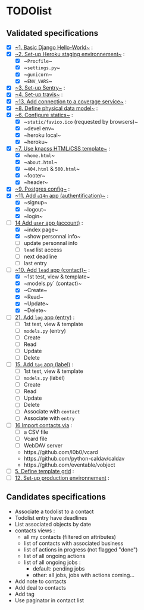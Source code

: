 # TODOlist

## Validated specifications

* [x] [~1. Basic Django Hello-World~][1] :
* [x] [~2. Set-up Heroku staging environnement~][2] :
    - [x] ~`Procfile`~
    - [x] ~`settings.py`~
    - [x] ~`gunicorn`~
    - [x] ~`ENV_VARS`~
* [x] [~3. Set-up Sentry~][3] :
* [x] [~4. Set-up travis~][4] :
* [x] [~13. Add connection to a coverage service~][13] :
* [x] [~8. Define physical data model~][8] :
* [x] [~6. Configure statics~][6] :
    - [x] ~`static/favico.ico` (requested by browsers)~
    - [x] ~devel env~
    - [x] ~heroku local~
    - [x] ~heroku~
* [x] [~7. Use knacss HTML/CSS template~][7] :
    - [x] ~`home.html`~
    - [x] ~`about.html`~
    - [x] ~`404.html` & `500.html`~
    - [x] ~footer~
    - [x] ~header~
* [x] [~9. Postgres config~][9] :
* [x] [~11. Add `a14n` app (authentification)~][11] :
    - [x] ~signup~
    - [x] ~logout~
    - [x] ~login~
* [ ] [14 Add `user` app (account)][14] :
    - [x] ~index page~
    - [x] ~show personnal info~
    - [ ] update personnal info
    - [ ] `lead` list access
    - [ ] next deadline
    - [ ] last entry
* [ ] [~10. Add `lead` app (contact)~][10] :
    - [x] ~1st test, view & template~
    - [x] ~models.py` (contact)~
    - [x] ~Create~
    - [x] ~Read~
    - [x] ~Update~
    - [x] ~Delete~
* [ ] [21. Add `log` app (entry)][21] :
    - [ ] 1st test, view & template
    - [ ] `models.py` (entry)
    - [ ] Create
    - [ ] Read
    - [ ] Update
    - [ ] Delete
* [ ] [15. Add `tag` app (label)][15] :
    - [ ] 1st test, view & template
    - [ ] `models.py` (label)
    - [ ] Create
    - [ ] Read
    - [ ] Update
    - [ ] Delete
    - [ ] Associate with `contact`
    - [ ] Associate with `entry`
* [ ] [16 Import contacts via][16] :
    - [ ] a CSV file
    - [ ] Vcard file
    - [ ] WebDAV server
    - https.//github.com/l0b0/vcard
    - https.//github.com/python-caldav/caldav
    - https.//github.com/eventable/vobject
* [ ] [5. Define template grid][5] :
* [ ] [12. Set-up production environnement][12] :

## Candidates specifications

* Associate a todolist to a contact
* Todolist entry have deadlines
* List associated objects by date
* contacts views : 
    - all my contacts (filtered on attributes)
    - list of contacts with associated business
    - list of actions in progress (not flagged "done")
    - list of all ongoing actions
    - list of all ongoing jobs :
        * default: pending jobs
        * other: all jobs, jobs with actions coming…
* Add note to contacts
* Add deal to contacts
* Add tag
* Use paginator in contact list

[1]: https://github.com/freezed/ocp13/issues/1
[2]: https://github.com/freezed/ocp13/issues/2
[3]: https://github.com/freezed/ocp13/issues/3
[4]: https://github.com/freezed/ocp13/issues/4
[5]: https://github.com/freezed/ocp13/issues/5
[6]: https://github.com/freezed/ocp13/issues/6
[7]: https://github.com/freezed/ocp13/issues/7
[8]: https://github.com/freezed/ocp13/issues/8
[9]: https://github.com/freezed/ocp13/issues/9
[10]: https://github.com/freezed/ocp13/issues/10
[11]: https://github.com/freezed/ocp13/issues/11
[12]: https://github.com/freezed/ocp13/issues/12
[13]: https://github.com/freezed/ocp13/issues/13
[14]: https://github.com/freezed/ocp13/issues/14
[15]: https://github.com/freezed/ocp13/issues/15
[16]: https://github.com/freezed/ocp13/issues/16
[21]: https://github.com/freezed/ocp13/issues/21
